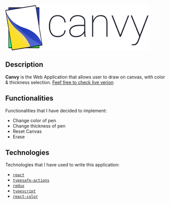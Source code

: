 <img  src="https://github.com/luksari/canvy/blob/master/logo.svg" width="450" title="Logo Canvy">

## Description
**Canvy** is the Web Application that allows user to draw on canvas, with color & thickness selection.
[Feef free to check live verion](https://canvy.netlify.com/)

## Functionalities
Functionalities that I have decided to implement:
* Change color of pen
* Change thickness of pen
* Reset Canvas
* Erase

## Technologies
Technologies that I have used to write this application:
* [`react`](https://github.com/facebook/react)
* [`typesafe-actions`](https://github.com/piotrwitek/typesafe-actions)
* [`redux`](https://github.com/reduxjs/redux)
* [`typescript`](https://github.com/Microsoft/TypeScript)
* [`react-color`](https://github.com/casesandberg/react-color/)
